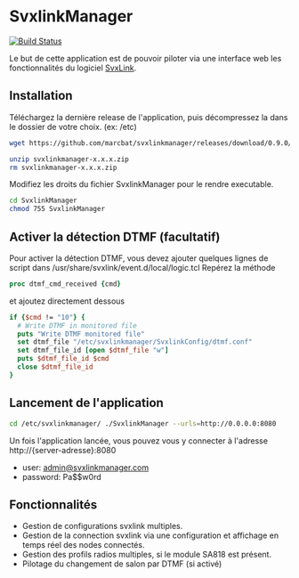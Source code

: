 # SvxlinkManager
[![Build Status](https://dev.azure.com/marcbat79/SvxlinkManager/_apis/build/status/SvxlinkManager-core-CI?repoName=marcbat%2Fsvxlinkmanager&branchName=develop)](https://dev.azure.com/marcbat79/SvxlinkManager/_build/latest?definitionId=8&repoName=marcbat%2Fsvxlinkmanager&branchName=develop)

Le but de cette application est de pouvoir piloter via une interface web les fonctionnalités du logiciel [SvxLink](https://github.com/sm0svx/svxlink).

## Installation
Téléchargez la dernière release de l'application, puis décompressez la dans le dossier de votre choix. (ex: /etc)
```bash
wget https://github.com/marcbat/svxlinkmanager/releases/download/0.9.0/svxlinkmanager-x.x.x.zip

unzip svxlinkmanager-x.x.x.zip
rm svxlinkmanager-x.x.x.zip
```
Modifiez les droits du fichier SvxlinkManager pour le rendre executable.
```bash
cd SvxlinkManager
chmod 755 SvxlinkManager
```

## Activer la détection DTMF (facultatif)
Pour activer la détection DTMF, vous devez ajouter quelques lignes de script dans /usr/share/svxlink/event.d/local/logic.tcl
Repérez la méthode
```tcl
proc dtmf_cmd_received {cmd}
```
et ajoutez directement dessous
```tcl
if {$cmd != "10"} {
  # Write DTMF in monitored file
  puts "Write DTMF monitored file"
  set dtmf_file "/etc/svxlinkmanager/SvxlinkConfig/dtmf.conf"
  set dtmf_file_id [open $dtmf_file "w"]
  puts $dtmf_file_id $cmd 
  close $dtmf_file_id
}
```

## Lancement de l'application

```bash
cd /etc/svxlinkmanager/ ./SvxlinkManager --urls=http://0.0.0.0:8080
```

Un fois l'application lancée, vous pouvez vous y connecter à l'adresse http://{server-adresse}:8080
* user: admin@svxlinkmanager.com
* password: Pa$$w0rd

## Fonctionnalités
* Gestion de configurations svxlink multiples.
* Gestion de la connection svxlink via une configuration et affichage en temps réel des nodes connectés.
* Gestion des profils radios multiples, si le module SA818 est présent.
* Pilotage du changement de salon par DTMF (si activé)
